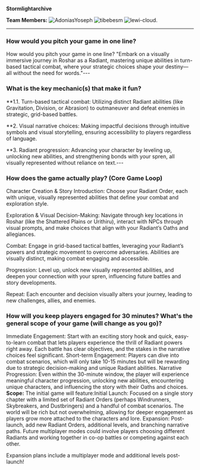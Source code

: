 
**Stormlightarchive**

**Team Members:** ![AdoniasYoseph](href=https://github.com/AdoniasYoseph) 
                  ![tibebesm](href=https://github.com/tibebesm)
                  ![lewi-cloud](href=https://github.com/![lewi-cloud).

---

### How would you pitch your game in one line?

How would you pitch your game in one line?
"Embark on a visually immersive journey in Roshar as a Radiant, mastering unique abilities in turn-based tactical combat, where your strategic choices shape your destiny—all without the need for words."---

### What is the key mechanic(s) that make it fun?

**1.1. Turn-based tactical combat: Utilizing distinct Radiant abilities (like Gravitation, Division, or Abrasion) to outmaneuver and defeat enemies in strategic, grid-based battles.

**2. Visual narrative choices: Making impactful decisions through intuitive symbols and visual storytelling, ensuring accessibility to players regardless of language.

**3. Radiant progression: Advancing your character by leveling up, unlocking new abilities, and strengthening bonds with your spren, all visually represented without reliance on text.---

### How does the game actually play? (Core Game Loop)

Character Creation & Story Introduction:
Choose your Radiant Order, each with unique, visually represented abilities that define your combat and exploration style.

Exploration & Visual Decision-Making:
Navigate through key locations in Roshar (like the Shattered Plains or Urithiru), interact with NPCs through visual prompts, and make choices that align with your Radiant’s Oaths and allegiances.

Combat:
Engage in grid-based tactical battles, leveraging your Radiant’s powers and strategic movement to overcome adversaries. Abilities are visually distinct, making combat engaging and accessible.

Progression:
Level up, unlock new visually represented abilities, and deepen your connection with your spren, influencing future battles and story developments.

Repeat:
Each encounter and decision visually alters your journey, leading to new challenges, allies, and enemies.
### How will you keep players engaged for 30 minutes? What's the general scope of your game (will change as you go)?

Immediate Engagement: Start with an exciting story hook and quick, easy-to-learn combat that lets players experience the thrill of Radiant powers right away. Each battle has clear objectives, and the stakes in the narrative choices feel significant.
Short-term Engagement: Players can dive into combat scenarios, which will only take 10-15 minutes but will be rewarding due to strategic decision-making and unique Radiant abilities.
Narrative Progression: Even within the 30-minute window, the player will experience meaningful character progression, unlocking new abilities, encountering unique characters, and influencing the story with their Oaths and choices.
**Scope:** The initial game will feature:Initial Launch: Focused on a single story chapter with a limited set of Radiant Orders (perhaps Windrunners, Skybreakers, and Dustbringers) and a handful of combat scenarios. The world will be rich but not overwhelming, allowing for deeper engagement as players grow more attached to the characters and lore.
Expansion: Post-launch, add new Radiant Orders, additional levels, and branching narrative paths. Future multiplayer modes could involve players choosing different Radiants and working together in co-op battles or competing against each other.

Expansion plans include a multiplayer mode and additional levels post-launch!


